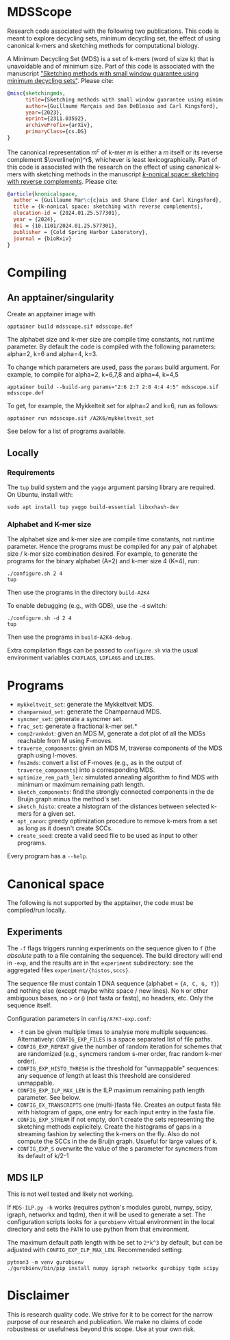 # MDSScope

Research code associated with the following two publications.
This code is meant to explore decycling sets, minimum decycling set, the effect of using canonical k-mers and sketching methods for computational biology.

A Minimum Decycling Set (MDS) is a set of k-mers (word of size k) that is unavoidable and of minimum size.
Part of this code is associated with the manuscript ["Sketching methods with small window guarantee using minimum decycling sets"](https://arxiv.org/abs/2311.03592).
Please cite:

``` bibtex
@misc{sketchingmds,
      title={Sketching methods with small window guarantee using minimum decycling sets}, 
      author={Guillaume Marçais and Dan DeBlasio and Carl Kingsford},
      year={2023},
      eprint={2311.03592},
      archivePrefix={arXiv},
      primaryClass={cs.DS}
}
```

The canonical representation $m^c$ of k-mer $m$ is either a $m$ itself or its reverse complement $\overline{m}^r$, whichever is least lexicographically.
Part of this code is associated with the research on the effect of using canonical k-mers with sketching methods in the manuscript [$k$-nonical space: sketching with reverse complements](https://www.biorxiv.org/content/10.1101/2024.01.25.577301).
Please cite:

``` bibtex
@article{knonicalspace,
  author = {Guillaume Mar\c{c}ais and Shane Elder and Carl Kingsford},
  title = {k-nonical space: sketching with reverse complements},
  elocation-id = {2024.01.25.577301},
  year = {2024},
  doi = {10.1101/2024.01.25.577301},
  publisher = {Cold Spring Harbor Laboratory},
  journal = {bioRxiv}
}
```

# Compiling

## An apptainer/singularity

Create an apptainer image with

``` shell
apptainer build mdsscope.sif mdsscope.def
```

The alphabet size and k-mer size are compile time constants, not runtime parameter.
By default the code is compiled with the following parameters: alpha=2, k=6 and alpha=4, k=3.

To change which parameters are used, pass the `params` build argument.
For example, to compile for alpha=2, k=6,7,8 and alpha=4, k=4,5

``` shell
apptainer build --build-arg params="2:6 2:7 2:8 4:4 4:5" mdsscope.sif mdsscope.def
```

To get, for example, the Mykkelteit set for alpha=2 and k=6, run as follows:

``` shell
apptainer run mdsscope.sif /A2K6/mykkeltveit_set
```

See below for a list of programs available.

## Locally

### Requirements

The `tup` build system and the `yaggo` argument parsing library are required.
On Ubuntu, install with:

``` shell
sudo apt install tup yaggo build-essential libxxhash-dev
```

### Alphabet and K-mer size

The alphabet size and k-mer size are compile time constants, not runtime parameter.
Hence the programs must be compiled for any pair of alphabet size / k-mer size combination desired.
For example, to generate the programs for the binary alphabet (A=2) and k-mer size 4 (K=4), run:

``` shell
./configure.sh 2 4
tup
```

Then use the programs in the directory `build-A2K4`

To enable debugging (e.g., with GDB), use the `-d` switch:

``` shell
./configure.sh -d 2 4
tup
```

Then use the programs in `build-A2K4-debug`.

Extra compilation flags can be passed to `configure.sh` via the usual environment variables `CXXFLAGS`, `LDFLAGS` and `LDLIBS`.

# Programs

* `mykkeltveit_set`: generate the Mykkeltveit MDS.
* `champarnaud_set`: generate the Champarnaud MDS.
* `syncmer_set`: generate a syncmer set.
* `frac_set`: generate a fractional k-mer set.*
* `comp2rankdot`: given an MDS M, generate a dot plot of all the MDSs reachable from M using F-moves.
* `traverse_components`: given an MDS M, traverse components of the MDS graph using I-moves.
* `fms2mds`: convert a list of F-moves (e.g., as in the output of `traverse_components`) into a corresponding MDS.
* `optimize_rem_path_len`: simulated annealing algorithm to find MDS with minimum or maximum remaining path length.
* `sketch_components`: find the strongly connected components in the de Bruijn graph minus the method's set.
* `sketch_histo`: create a histogram of the distances between selected k-mers for a given set.
* `opt_canon`: greedy optimization procedure to remove k-mers from a set as long as it doesn't create SCCs.
* `create_seed`: create a valid seed file to be used as input to other programs.

Every program has a `--help`.

# Canonical space

The following is not supported by the apptainer, the code must be compiled/run locally.

## Experiments

The `-f` flags triggers running experiments on the sequence given to `f` (the *absolute* path to a file containing the sequence).
The build directory will end in `-exp`, and the results are in the `experiment` subdirectory: see the aggregated files `experiment/{histos,sccs}`.

The sequence file must contain 1 DNA sequence (alphabet = `{A, C, G, T}`) and nothing else (except maybe white space / new lines).
No `N` or other ambiguous bases, no `>` or `@` (not fasta or fastq), no headers, etc.
Only the sequence itself.

Configuration parameters in `config/A?K?-exp.conf`:
* `-f` can be given multiple times to analyse more multiple sequences.
  Alternatively: `CONFIG_EXP_FILES` is a space separated list of file paths.
* `CONFIG_EXP_REPEAT` give the number of random iteration for schemes that are randomized (e.g., syncmers random s-mer order, frac random k-mer order).
* `CONFIG_EXP_HISTO_THRESH` is the threshold for "unmappable" sequences: any sequence of length at least this threshold are considered unmappable.
* `CONFIG_EXP_ILP_MAX_LEN` is the ILP maximum remaining path length parameter.
  See below.
* `CONFIG_EX_TRANSCRIPTS` one (multi-)fasta file.
  Creates an output fasta file with histogram of gaps, one entry for each input entry in the fasta file.
* `CONFIG_EXP_STREAM` if not empty, don't create the sets representing the sketching methods explicitely.
  Create the histograms of gaps in a streaming fashion by selecting the k-mers on the fly.
  Also do not compute the SCCs in the de Bruijn graph.
  Usueful for large values of k.
* `CONFIG_EXP_S` overwrite the value of the s parameter for syncmers from its default of k/2-1

## MDS ILP

This is not well tested and likely not working.

If `MDS-ILP.py -h` works (requires python's modules gurobi, numpy, scipy, igraph, networkx and tqdm), then it will be used to generate a set.
The configuration scripts looks for a `gurobienv` virtual environment in the local directory and sets the `PATH` to use python from that environment.

The maximum default path length with be set to `2*k^3` by default, but can be adjusted with `CONFIG_EXP_ILP_MAX_LEN`.
Recommended setting:

``` shell
pytnon3 -m venv gurobienv
./gurobienv/bin/pip install numpy igraph networkx gurobipy tqdm scipy
```

# Disclaimer

This is research quality code.
We strive for it to be correct for the narrow purpose of our research and publication.
We make no claims of code robustness or usefulness beyond this scope.
Use at your own risk.

<!--  LocalWords:  unmappable
 -->
